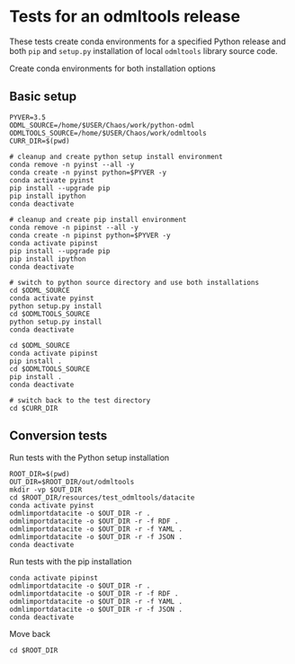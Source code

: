 # Tests for an odmltools release

These tests create conda environments for a specified Python release and both `pip` and `setup.py` installation of local `odmltools` library source code.

Create conda environments for both installation options

## Basic setup

    PYVER=3.5
    ODML_SOURCE=/home/$USER/Chaos/work/python-odml
    ODMLTOOLS_SOURCE=/home/$USER/Chaos/work/odmltools
    CURR_DIR=$(pwd)

    # cleanup and create python setup install environment
    conda remove -n pyinst --all -y
    conda create -n pyinst python=$PYVER -y
    conda activate pyinst
    pip install --upgrade pip
    pip install ipython
    conda deactivate

    # cleanup and create pip install environment
    conda remove -n pipinst --all -y
    conda create -n pipinst python=$PYVER -y
    conda activate pipinst
    pip install --upgrade pip
    pip install ipython
    conda deactivate

    # switch to python source directory and use both installations
    cd $ODML_SOURCE
    conda activate pyinst
    python setup.py install
    cd $ODMLTOOLS_SOURCE
    python setup.py install
    conda deactivate

    cd $ODML_SOURCE
    conda activate pipinst
    pip install .
    cd $ODMLTOOLS_SOURCE
    pip install .
    conda deactivate

    # switch back to the test directory
    cd $CURR_DIR

## Conversion tests

Run tests with the Python setup installation

    ROOT_DIR=$(pwd)
    OUT_DIR=$ROOT_DIR/out/odmltools
    mkdir -vp $OUT_DIR
    cd $ROOT_DIR/resources/test_odmltools/datacite
    conda activate pyinst
    odmlimportdatacite -o $OUT_DIR -r .
    odmlimportdatacite -o $OUT_DIR -r -f RDF .
    odmlimportdatacite -o $OUT_DIR -r -f YAML .
    odmlimportdatacite -o $OUT_DIR -r -f JSON .
    conda deactivate

Run tests with the pip installation

    conda activate pipinst
    odmlimportdatacite -o $OUT_DIR -r .
    odmlimportdatacite -o $OUT_DIR -r -f RDF .
    odmlimportdatacite -o $OUT_DIR -r -f YAML .
    odmlimportdatacite -o $OUT_DIR -r -f JSON .
    conda deactivate

Move back

    cd $ROOT_DIR